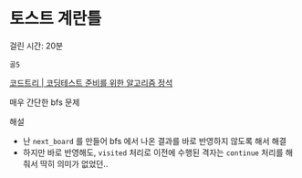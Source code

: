 # 토스트 계란틀

걸린 시간: 20분

`골5`

[코드트리 | 코딩테스트 준비를 위한 알고리즘 정석](https://www.codetree.ai/training-field/frequent-problems/problems/toast-eggmold/description?page=3&pageSize=20)

매우 간단한 bfs 문제

해설

- 난 `next_board` 를 만들어 bfs 에서 나온 결과를 바로 반영하지 않도록 해서 해결
- 하지만 바로 반영해도, `visited` 처리로 이전에 수행된 격자는 `continue` 처리를 해줘서 딱히 의미가 없었던..